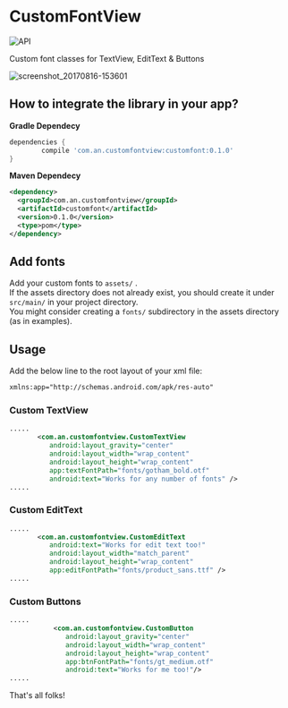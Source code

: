 # CustomFontView
<img src="https://camo.githubusercontent.com/7a097bb07d47506d643804b222bb8ad2be336498/68747470733a2f2f696d672e736869656c64732e696f2f62616467652f4150492d392532422d6f72616e67652e7376673f7374796c653d666c6174" alt="API" data-canonical-src="https://img.shields.io/badge/API-9%2B-orange.svg?style=flat" style="max-width:100%;">

Custom font classes for TextView, EditText &amp; Buttons

![screenshot_20170816-153601](https://user-images.githubusercontent.com/22608780/29374593-9d9f71d4-82cf-11e7-915d-dcead8093d40.png)

<h2>How to integrate the library in your app?</h2>
<b>Gradle Dependecy</b></br>

```gradle
dependencies {
        compile 'com.an.customfontview:customfont:0.1.0'
}
```

<b>Maven Dependecy</b></br>
```xml
<dependency>
  <groupId>com.an.customfontview</groupId>
  <artifactId>customfont</artifactId>
  <version>0.1.0</version>
  <type>pom</type>
</dependency>
```

<h2>Add fonts</h2>

Add your custom fonts to ```assets/``` .</br>
If the assets directory does not already exist, you should create it under ```src/main/``` in your project directory.</br>
You might consider creating a ```fonts/``` subdirectory in the assets directory (as in examples).

<h2>Usage</h2>

Add the below line to the root layout of your xml file:

```xml
xmlns:app="http://schemas.android.com/apk/res-auto"
```

<h3>Custom TextView</h3>

```xml
.....
       <com.an.customfontview.CustomTextView
          android:layout_gravity="center"
          android:layout_width="wrap_content"
          android:layout_height="wrap_content"
          app:textFontPath="fonts/gotham_bold.otf"
          android:text="Works for any number of fonts" />
.....
``` 

<h3>Custom EditText</h3>

```xml
.....
       <com.an.customfontview.CustomEditText
          android:text="Works for edit text too!"
          android:layout_width="match_parent"
          android:layout_height="wrap_content"
          app:editFontPath="fonts/product_sans.ttf" />
.....
``` 

<h3>Custom Buttons</h3>

```xml
.....
           <com.an.customfontview.CustomButton
              android:layout_gravity="center"
              android:layout_width="wrap_content"
              android:layout_height="wrap_content"
              app:btnFontPath="fonts/gt_medium.otf"
              android:text="Works for me too!"/>
.....
``` 

That's all folks!
